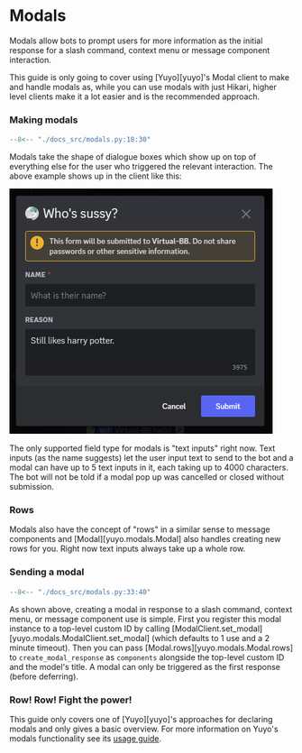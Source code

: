 # Modals

Modals allow bots to prompt users for more information as the initial response
for a slash command, context menu or message component interaction.

This guide is only going to cover using [Yuyo][yuyo]'s Modal client to make and
handle modals as, while you can use modals with just Hikari, higher level
clients make it a lot easier and is the recommended approach.

### Making modals

```py
--8<-- "./docs_src/modals.py:18:30"
```

Modals take the shape of dialogue boxes which show up on top of everything else
for the user who triggered the relevant interaction. The above example shows up
in the client like this:

![modal example](./images/modal_example.png)

The only supported field type for modals is "text inputs" right now. Text inputs
(as the name suggests) let the user input text to send to the bot and a modal
can have up to 5 text inputs in it, each taking up to 4000 characters.
The bot will not be told if a modal pop up was cancelled or closed without
submission.

### Rows

Modals also have the concept of "rows" in a similar sense to message components
and [Modal][yuyo.modals.Modal] also handles creating new rows for you.
Right now text inputs always take up a whole row.

### Sending a modal

```py
--8<-- "./docs_src/modals.py:33:40"
```

As shown above, creating a modal in response to a slash command, context menu,
or message component use is simple. First you register this modal instance to a
top-level custom ID by calling
[ModalClient.set_modal][yuyo.modals.ModalClient.set_modal] (which defaults to 1
use and a 2 minute timeout). Then you can pass
[Modal.rows][yuyo.modals.Modal.rows] to `create_modal_response` as `components`
alongside the top-level custom ID and the model's title. A modal can only be
triggered as the first response (before deferring).

### Row! Row! Fight the power!

This guide only covers one of [Yuyo][yuyo]'s approaches for declaring modals
and only gives a basic overview. For more information on Yuyo's modals
functionality see its [usage guide](https://yuyo.cursed.solutions/usage/modals).
